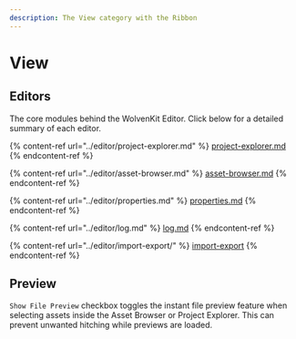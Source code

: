 ```yaml
---
description: The View category with the Ribbon
---
```


# View

## Editors

The core modules behind the WolvenKit Editor. Click below for a detailed summary of each editor.

{% content-ref url="../editor/project-explorer.md" %}
[project-explorer.md](../editor/project-explorer.md)
{% endcontent-ref %}

{% content-ref url="../editor/asset-browser.md" %}
[asset-browser.md](../editor/asset-browser.md)
{% endcontent-ref %}

{% content-ref url="../editor/properties.md" %}
[properties.md](../editor/properties.md)
{% endcontent-ref %}

{% content-ref url="../editor/log.md" %}
[log.md](../editor/log.md)
{% endcontent-ref %}

{% content-ref url="../editor/import-export/" %}
[import-export](../editor/import-export/)
{% endcontent-ref %}

## Preview

`Show File Preview` checkbox toggles the instant file preview feature when selecting assets inside the Asset Browser or Project Explorer. This can prevent unwanted hitching while previews are loaded.
